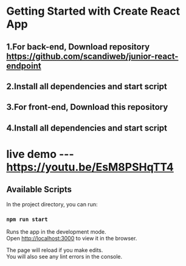 # Getting Started with Create React App

## 1.For back-end, Download  repository https://github.com/scandiweb/junior-react-endpoint  
## 2.Install all dependencies and start script
## 3.For front-end, Download this repository
## 4.Install all dependencies and start script

# live demo  --- https://youtu.be/EsM8PSHqTT4

## Available Scripts

In the project directory, you can run:

### `npm run start`

Runs the app in the development mode.\
Open [http://localhost:3000](http://localhost:3000) to view it in the browser.

The page will reload if you make edits.\
You will also see any lint errors in the console.



